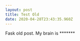 ```yaml
---
layout: post
title: Test Old
date: 2020-04-28T23:43:35.960Z
---
```

Fask old post. My brain is \*\*\*\*\*\**